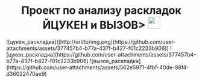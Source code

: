 <h1 align="center">Проект по анализу раскладок ЙЦУКЕН и ВЫЗОВ></a> 
<img src="https://github.com/blackcater/blackcater/raw/main/images/Hi.gif" height="32"/></h1>
![цукен_раскладка]([http://url/to/img.png](https://github.com/user-attachments/assets/377457b4-b77a-437f-b427-f01c2233b906))
![цукен_раскладка](https://github.com/user-attachments/assets/377457b4-b77a-437f-b427-f01c2233b906)
![вызов_раскладка](https://github.com/user-attachments/assets/562e5971-4fbf-40de-98f4-d36022470ae9)
